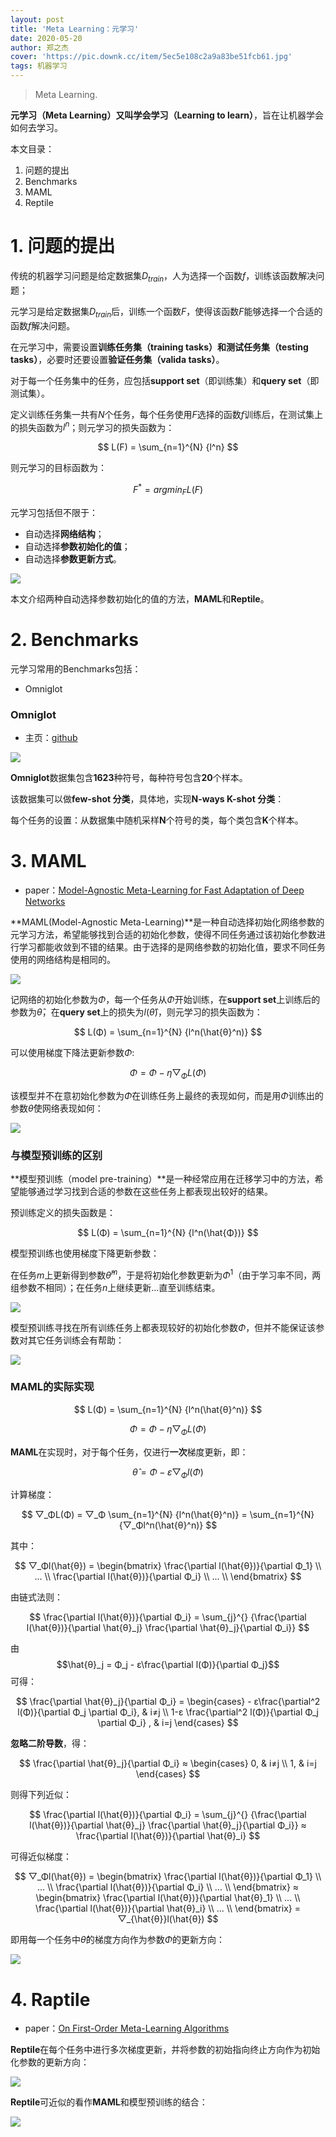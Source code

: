 ```yaml
---
layout: post
title: 'Meta Learning：元学习'
date: 2020-05-20
author: 郑之杰
cover: 'https://pic.downk.cc/item/5ec5e108c2a9a83be51fcb61.jpg'
tags: 机器学习
---
```


> Meta Learning.

**元学习（Meta Learning）**又叫**学会学习（Learning to learn）**，旨在让机器学会如何去学习。

本文目录：
1. 问题的提出
2. Benchmarks
3. MAML
4. Reptile

# 1. 问题的提出
传统的机器学习问题是给定数据集$D_{train}$，人为选择一个函数$f$，训练该函数解决问题；

元学习是给定数据集$D_{train}$后，训练一个函数$F$，使得该函数$F$能够选择一个合适的函数$f$解决问题。

在元学习中，需要设置**训练任务集（training tasks）**和**测试任务集（testing tasks）**，必要时还要设置**验证任务集（valida tasks）**。

对于每一个任务集中的任务，应包括**support set**（即训练集）和**query set**（即测试集）。

定义训练任务集一共有$N$个任务，每个任务使用$F$选择的函数$f$训练后，在测试集上的损失函数为$l^n$；则元学习的损失函数为：

$$ L(F) = \sum_{n=1}^{N} {l^n} $$

则元学习的目标函数为：

$$ F^* = argmin_{F} L(F) $$

元学习包括但不限于：
- 自动选择**网络结构**；
- 自动选择**参数初始化的值**；
- 自动选择**参数更新方式**。

![](https://pic.downk.cc/item/5ec5280dc2a9a83be515f661.jpg)

本文介绍两种自动选择参数初始化的值的方法，**MAML**和**Reptile**。

# 2. Benchmarks
元学习常用的Benchmarks包括：
- Omniglot

### Omniglot
- 主页：[github](https://github.com/brendenlake/omniglot)

![](https://pic.downk.cc/item/5ec52b2bc2a9a83be51de766.jpg)

**Omniglot**数据集包含**1623**种符号，每种符号包含**20**个样本。

该数据集可以做**few-shot 分类**，具体地，实现**N-ways K-shot 分类**：

每个任务的设置：从数据集中随机采样**N**个符号的类，每个类包含**K**个样本。

# 3. MAML
- paper：[Model-Agnostic Meta-Learning for Fast Adaptation of Deep Networks](https://arxiv.org/abs/1703.03400)

**MAML(Model-Agnostic Meta-Learning)**是一种自动选择初始化网络参数的元学习方法，希望能够找到合适的初始化参数，使得不同任务通过该初始化参数进行学习都能收敛到不错的结果。由于选择的是网络参数的初始化值，要求不同任务使用的网络结构是相同的。

![](https://pic.downk.cc/item/5ec52e83c2a9a83be525996b.jpg)

记网络的初始化参数为$Φ$，每一个任务从$Φ$开始训练，在**support set**上训练后的参数为$\hat{θ}$，在**query set**上的损失为$l(\hat{θ})$，则元学习的损失函数为：

$$ L(Φ) = \sum_{n=1}^{N} {l^n(\hat{θ}^n)} $$

可以使用梯度下降法更新参数$Φ$:

$$ Φ = Φ - η▽_ΦL(Φ) $$

该模型并不在意初始化参数为$Φ$在训练任务上最终的表现如何，而是用$Φ$训练出的参数$\hat{θ}$使网络表现如何：

![](https://pic.downk.cc/item/5ec53874c2a9a83be53915f1.jpg)

### 与模型预训练的区别
**模型预训练（model pre-training）**是一种经常应用在迁移学习中的方法，希望能够通过学习找到合适的参数在这些任务上都表现出较好的结果。

预训练定义的损失函数是：

$$ L(Φ) = \sum_{n=1}^{N} {l^n(\hat{Φ})} $$

模型预训练也使用梯度下降更新参数：

在任务$m$上更新得到参数$\hat{θ}^m$，于是将初始化参数更新为$Φ^1$（由于学习率不同，两组参数不相同）；在任务$n$上继续更新...直至训练结束。

![](https://pic.downk.cc/item/5ec538bdc2a9a83be53997ec.jpg)

模型预训练寻找在所有训练任务上都表现较好的初始化参数$Φ$，但并不能保证该参数对其它任务训练会有帮助：

![](https://pic.downk.cc/item/5ec539aac2a9a83be53b3d9e.jpg)

### MAML的实际实现

$$ L(Φ) = \sum_{n=1}^{N} {l^n(\hat{θ}^n)} $$

$$ Φ = Φ - η▽_ΦL(Φ) $$

**MAML**在实现时，对于每个任务，仅进行**一次**梯度更新，即：

$$ \hat{θ} = Φ - ε▽_Φl(Φ) $$

计算梯度：

$$ ▽_ΦL(Φ) = ▽_Φ \sum_{n=1}^{N} {l^n(\hat{θ}^n)} = \sum_{n=1}^{N} {▽_Φl^n(\hat{θ}^n)} $$

其中：

$$ ▽_Φl(\hat{θ}) = \begin{bmatrix} \frac{\partial l(\hat{θ})}{\partial Φ_1} \\ ... \\ \frac{\partial l(\hat{θ})}{\partial Φ_i} \\ ... \\ \end{bmatrix} $$

由链式法则：

$$ \frac{\partial l(\hat{θ})}{\partial Φ_i} = \sum_{j}^{} {\frac{\partial l(\hat{θ})}{\partial \hat{θ}_j} \frac{\partial \hat{θ}_j}{\partial Φ_i}} $$

由$$\hat{θ}_j = Φ_j - ε\frac{\partial l(Φ)}{\partial Φ_j}$$可得：

$$ \frac{\partial \hat{θ}_j}{\partial Φ_i} = \begin{cases} - ε\frac{\partial^2 l(Φ)}{\partial Φ_j \partial Φ_i}, & i≠j \\ 1-ε \frac{\partial^2 l(Φ)}{\partial Φ_j \partial Φ_i} , & i=j \end{cases} $$

**忽略二阶导数**，得：

$$ \frac{\partial \hat{θ}_j}{\partial Φ_i} ≈ \begin{cases} 0, & i≠j \\ 1, & i=j \end{cases} $$

则得下列近似：

$$ \frac{\partial l(\hat{θ})}{\partial Φ_i} = \sum_{j}^{} {\frac{\partial l(\hat{θ})}{\partial \hat{θ}_j} \frac{\partial \hat{θ}_j}{\partial Φ_i}} ≈ \frac{\partial l(\hat{θ})}{\partial \hat{θ}_i} $$

可得近似梯度：

$$ ▽_Φl(\hat{θ}) = \begin{bmatrix} \frac{\partial l(\hat{θ})}{\partial Φ_1} \\ ... \\ \frac{\partial l(\hat{θ})}{\partial Φ_i} \\ ... \\ \end{bmatrix} ≈ \begin{bmatrix} \frac{\partial l(\hat{θ})}{\partial \hat{θ}_1} \\ ... \\ \frac{\partial l(\hat{θ})}{\partial \hat{θ}_i} \\ ... \\ \end{bmatrix} = ▽_{\hat{θ}}l(\hat{θ}) $$

即用每一个任务中$\hat{θ}$的梯度方向作为参数$Φ$的更新方向：

![](https://pic.downk.cc/item/5ec53f27c2a9a83be54373a1.jpg)

# 4. Raptile
- paper：[On First-Order Meta-Learning Algorithms](https://arxiv.org/abs/1803.02999v3)

**Reptile**在每个任务中进行多次梯度更新，并将参数的初始指向终止方向作为初始化参数的更新方向：

![](https://pic.downk.cc/item/5ec54004c2a9a83be54494fc.jpg)

**Reptile**可近似的看作**MAML**和模型预训练的结合：

![](https://pic.downk.cc/item/5ec54037c2a9a83be544d23c.jpg)

